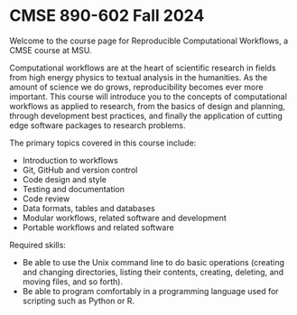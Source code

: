 # CMSE 890-602 Fall 2024
Welcome to the course page for Reproducible Computational Workflows, a CMSE course at MSU.

Computational workflows are at the heart of scientific research in fields from high energy physics to textual analysis in the humanities. As the amount of science we do grows, reproducibility becomes ever more important. This course will introduce you to the concepts of computational workflows as applied to research, from the basics of design and planning, through development best practices, and finally the application of cutting edge software packages to research problems.

The primary topics covered in this course include:

- Introduction to workflows
- Git, GitHub and version control
- Code design and style
- Testing and documentation
- Code review
- Data formats, tables and databases
- Modular workflows, related software and development
- Portable workflows and related software

Required skills:

- Be able to use the Unix command line to do basic operations (creating and changing directories, listing their contents, creating, deleting, and moving files, and so forth).
- Be able to program comfortably in a programming language used for scripting such as Python or R.
